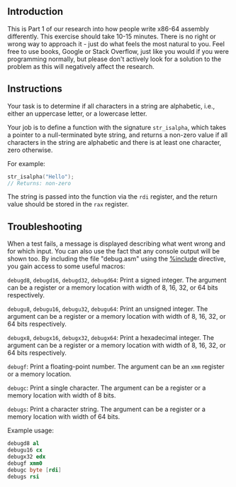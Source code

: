## Introduction

This is Part 1 of our research into how people write x86-64 assembly differently. This exercise should take 10-15 minutes. There is no right or wrong way to approach it - just do what feels the most natural to you. Feel free to use books, Google or Stack Overflow, just like you would if you were programming normally, but please don't actively look for a solution to the problem as this will negatively affect the research.

## Instructions

Your task is to determine if all characters in a string are alphabetic, i.e., either an uppercase letter, or a lowercase letter.

Your job is to define a function with the signature `str_isalpha`, which takes a pointer to a null-terminated byte string, and returns a non-zero value if all characters in the string are alphabetic and there is at least one character, zero otherwise.

For example:

```c
str_isalpha("Hello");
// Returns: non-zero
```

The string is passed into the function via the `rdi` register, and the return value should be stored in the `rax` register.

## Troubleshooting

When a test fails, a message is displayed describing what went wrong and for which input. You can also use the fact that any console output will be shown too. By including the file "debug.asm" using the [%include](https://www.nasm.us/xdoc/2.14.02/html/nasmdoc4.html#section-4.6.1) directive, you gain access to some useful macros:

`debugd8`, `debugd16`, `debugd32`, `debugd64`: Print a signed integer. The argument can be a register or a memory location with width of 8, 16, 32, or 64 bits respectively.

`debugu8`, `debugu16`, `debugu32`, `debugu64`: Print an unsigned integer. The argument can be a register or a memory location with width of 8, 16, 32, or 64 bits respectively.

`debugx8`, `debugx16`, `debugx32`, `debugx64`: Print a hexadecimal integer. The argument can be a register or a memory location with width of 8, 16, 32, or 64 bits respectively.

`debugf`: Print a floating-point number. The argument can be an `xmm` register or a memory location.

`debugc`: Print a single character. The argument can be a register or a memory location with width of 8 bits.

`debugs`: Print a character string. The argument can be a register or a memory location with width of 64 bits.

Example usage:

```nasm
debugd8 al
debugu16 cx
debugx32 edx
debugf xmm0
debugc byte [rdi]
debugs rsi
```

